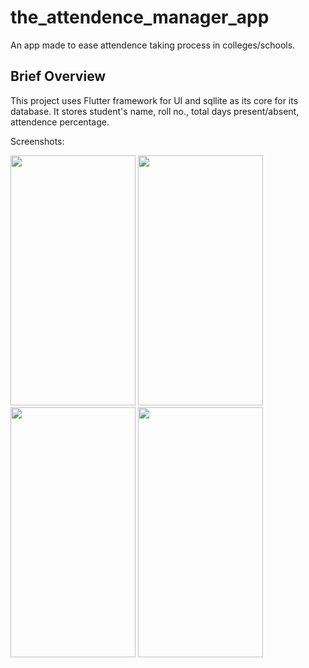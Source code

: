 # the_attendence_manager_app

An app made to ease attendence taking process in colleges/schools.

## Brief Overview

This project uses Flutter framework for UI and sqllite as its core for its database.
It stores student's name, roll no.,  total days present/absent, attendence percentage.

Screenshots:

<p float="left">
  <img src="https://user-images.githubusercontent.com/52758288/124818006-21c46f00-df88-11eb-8383-37c0db40ae25.gif" width="200" height="400">
  <img src="https://user-images.githubusercontent.com/52758288/124818028-29841380-df88-11eb-895f-8080713c5c6e.jpeg" width="200" height="400">
  <img src="https://user-images.githubusercontent.com/52758288/124818042-2be66d80-df88-11eb-909b-fe69249d02af.jpeg" width="200" height="400">
  <img src="https://user-images.githubusercontent.com/52758288/124818051-2db03100-df88-11eb-81a5-2c7ee9f1eb52.jpeg" width="200" height="400">
</p>

